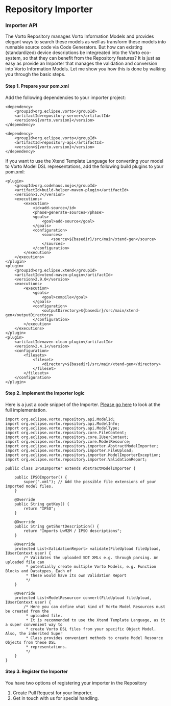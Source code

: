 
# Repository Importer

### Importer API

The Vorto Repository manages Vorto Information Models and provides elegant ways to search these models as well as transform these models into runnable source code via Code Generators. 
But how can existing (standardized) device descriptions be integreated into the Vorto eco-system, so that they can benefit from the Repository features? It is just as easy as provide an Importer that manages the validation and conversion into Vorto Information Models. 
Let me show you how this is done by walking you through the basic steps. 

#### Step 1. Prepare your pom.xml

Add the following dependencies to your importer project:

	<dependency>
		<groupId>org.eclipse.vorto</groupId>
		<artifactId>repository-server</artifactId>
		<version>${vorto.version}</version>
	</dependency>

	<dependency>
		<groupId>org.eclipse.vorto</groupId>
		<artifactId>repository-api</artifactId>
		<version>${vorto.version}</version>
	</dependency>

If you want to use the Xtend Template Language for converting your model to Vorto Model DSL representations, add the following build plugins to your pom.xml:

	<plugin>
		<groupId>org.codehaus.mojo</groupId>
		<artifactId>build-helper-maven-plugin</artifactId>
		<version>1.7</version>
		<executions>
			<execution>
				<id>add-source</id>
				<phase>generate-sources</phase>
				<goals>
					<goal>add-source</goal>
				</goals>
				<configuration>
					<sources>
						<source>${basedir}/src/main/xtend-gen</source>
					</sources>
				</configuration>
			</execution>
		</executions>
	</plugin>
	<plugin>
		<groupId>org.eclipse.xtend</groupId>
		<artifactId>xtend-maven-plugin</artifactId>
		<version>2.9.0</version>
		<executions>
			<execution>
				<goals>
					<goal>compile</goal>
				</goals>
				<configuration>
					<outputDirectory>${basedir}/src/main/xtend-gen</outputDirectory>
				</configuration>
			</execution>
		</executions>
	</plugin>
	<plugin>
		<artifactId>maven-clean-plugin</artifactId>
		<version>2.4.1</version>
		<configuration>
			<filesets>
				<fileset>
					<directory>${basedir}/src/main/xtend-gen</directory>
				</fileset>
			</filesets>
		</configuration>
	</plugin>

#### Step 2. Implement the Importer logic

Here is a just a code snippet of the Importer. [Please go here](https://github.com/eclipse/vorto/tree/development/repository/repository-importer/importer-ipso) to look at the full implementation.

	import org.eclipse.vorto.repository.api.ModelId;
	import org.eclipse.vorto.repository.api.ModelInfo;
	import org.eclipse.vorto.repository.api.ModelType;
	import org.eclipse.vorto.repository.core.FileContent;
	import org.eclipse.vorto.repository.core.IUserContext;
	import org.eclipse.vorto.repository.core.ModelResource;
	import org.eclipse.vorto.repository.importer.AbstractModelImporter;
	import org.eclipse.vorto.repository.importer.FileUpload;
	import org.eclipse.vorto.repository.importer.ModelImporterException;
	import org.eclipse.vorto.repository.importer.ValidationReport;

	public class IPSOImporter extends AbstractModelImporter {

		public IPSOImporter() {
			super(".xml"); // Add the possible file extensions of your imported model files.
		}

		@Override
		public String getKey() {
			return "IPSO";
		}

		@Override
		public String getShortDescription() {
			return "Imports LwM2M / IPSO descriptions";
		}

		@Override
		protected List<ValidationReport> validate(FileUpload fileUpload, IUserContext user) {
			/* Validates the uploaded SDT XMLs e.g. through parsing. An uploaded file can 
			 * potentially create multiple Vorto Models, e.g. Function Blocks and Datatypes. Each of 
			 * these would have its own Validation Report
			 */
		}

		@Override
		protected List<ModelResource> convert(FileUpload fileUpload, IUserContext user) {	
			/* Here you can define what kind of Vorto Model Resources must be created from the   
			 * uploaded file.
			 * It is recommended to use the Xtend Template Language, as it a super convenient way to 
			 * create Vorto DSL files from your specific Object Model. Also, the inherited Super 
			 * Class provides convenient methods to create Model Resource Objects from these DSL 
			 * representations.
			 */
		}
	}

#### Step 3. Register the Importer

You have two options of registering your importer in the Repository

1. Create Pull Request for your Importer. 
2. Get in touch with us for special handling.


